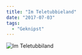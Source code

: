 ```yaml
---
title: "Im Teletubbieland"
date: "2017-07-03"
tags:
  - "Geknipst"
---
```


![Im Teletubbiland](/images/teletubbiland.jpg)
